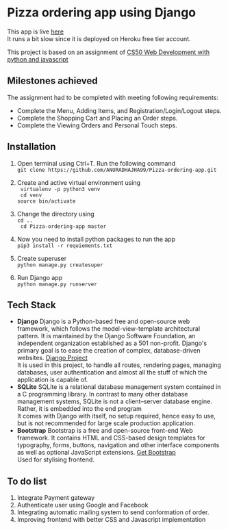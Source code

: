 # Pizza ordering app using Django

This app is live [here](https://django-pizza-order-anuradha.herokuapp.com) <br>
It runs a bit slow since it is deployed on Heroku free tier account.

This project is based on an assignment of 
[CS50 Web Development with python and javascript](https://www.edx.org/course/cs50s-web-programming-with-python-and-javascript)



## Milestones achieved

The assignment had to be completed with meeting following requirements:

- Complete the Menu, Adding Items, and Registration/Login/Logout steps.
- Complete the Shopping Cart and Placing an Order steps.
- Complete the Viewing Orders and Personal Touch steps.

## Installation

1. Open terminal using Ctrl+T. Run the following command <br>
`git clone https://github.com/ANURADHAJHA99/Pizza-ordering-app.git`

2. Create and active virtual environment using  <br>
` virtualenv -p python3 venv` <br>
` cd venv` <br>
`source bin/activate` <br>
3. Change the directory using <br>
`cd ..` <br>
` cd Pizza-ordering-app master`
4. Now you need to install python packages to run the app <br>
`pip3 install -r requiements.txt`
5. Create superuser <br>
 `python manage.py createsuper`
6. Run Django app <br>
`python manage.py runserver`

## Tech Stack


- **Django**  Django is a Python-based free and open-source web framework,
 which follows the model-view-template architectural pattern. It is maintained by the Django Software
 Foundation, an independent organization established as a 501 non-profit. 
Django's primary goal is to ease the creation of complex, database-driven websites. [Django Project](https://www.djangoproject.com/) <br>
It is used in this project, to handle all routes, rendering pages, managing databases, 
user authentication and almost all the stuff of which the application is capable of.
- **SQLite** SQLite is a relational database management system contained in a C programming library. In contrast to many other database management systems, 
SQLite is not a client–server database engine. Rather, it is embedded into the end program<br>
It comes with Django with itself, no setup required, hence easy to use, but is not recommended for large scale
production application.
- **Bootstrap** Bootstrap is a free and open-source front-end Web framework. It contains HTML and CSS-based design templates for typography, forms, buttons, navigation and other
 interface components as well as optional JavaScript extensions. [Get Bootstrap](getbootstrap.com) <br>
Used for stylising frontend. 


## To do list 
1. Integrate Payment gateway 
2. Authenticate user using Google and Facebook
3. Integrating automatic mailing system to send conformation of order.
4. Improving frontend with better CSS and Javascript implementation 



